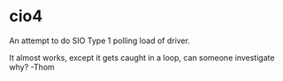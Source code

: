 cio4
====

An attempt to do SIO Type 1 polling load of driver.

It almost works, except it gets caught in a loop, can someone investigate why? -Thom

